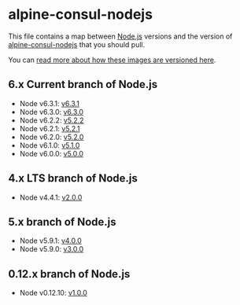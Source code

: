 # alpine-consul-nodejs

This file contains a map between [Node.js][nodejs] versions and the version of [alpine-consul-nodejs][alpineconsulnodejs] that you should pull.

You can [read more about how these images are versioned here](https://github.com/smebberson/docker-alpine#versioning).

## 6.x Current branch of Node.js

- Node v6.3.1: [v6.3.1](https://github.com/smebberson/docker-alpine/blob/master/alpine-consul-nodejs/VERSIONS.md#v531)
- Node v6.3.0: [v6.3.0](https://github.com/smebberson/docker-alpine/blob/master/alpine-consul-nodejs/VERSIONS.md#v530)
- Node v6.2.2: [v5.2.2](https://github.com/smebberson/docker-alpine/blob/master/alpine-consul-nodejs/VERSIONS.md#v522)
- Node v6.2.1: [v5.2.1](https://github.com/smebberson/docker-alpine/blob/master/alpine-consul-nodejs/VERSIONS.md#v521)
- Node v6.2.0: [v5.2.0](https://github.com/smebberson/docker-alpine/blob/master/alpine-consul-nodejs/VERSIONS.md#v520)
- Node v6.1.0: [v5.1.0](https://github.com/smebberson/docker-alpine/blob/master/alpine-consul-nodejs/VERSIONS.md#v510)
- Node v6.0.0: [v5.0.0](https://github.com/smebberson/docker-alpine/blob/master/alpine-consul-nodejs/VERSIONS.md#v500)

## 4.x LTS branch of Node.js

- Node v4.4.1: [v2.0.0](https://github.com/smebberson/docker-alpine/blob/master/alpine-consul-nodejs/VERSIONS.md#v200)

## 5.x branch of Node.js

- Node v5.9.1: [v4.0.0](https://github.com/smebberson/docker-alpine/blob/master/alpine-consul-nodejs/VERSIONS.md#v400)
- Node v5.9.0: [v3.0.0](https://github.com/smebberson/docker-alpine/blob/master/alpine-consul-nodejs/VERSIONS.md#v300)

## 0.12.x branch of Node.js

- Node v0.12.10: [v1.0.0](https://github.com/smebberson/docker-alpine/blob/master/alpine-consul-nodejs/VERSIONS.md#v100)

[nodejs]: https://nodejs.org/en/
[alpineconsulnodejs]: https://github.com/smebberson/docker-alpine/tree/master/alpine-consul-nodejs
